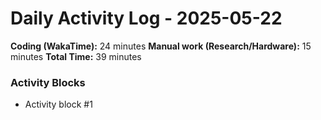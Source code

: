 # Daily Activity Log - 2025-05-22

**Coding (WakaTime):** 24 minutes
**Manual work (Research/Hardware):** 15 minutes
**Total Time:** 39 minutes

### Activity Blocks
- Activity block #1
